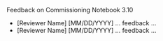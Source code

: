 Feedback on Commissioning Notebook 3.10

- [Reviewer Name] [MM/DD/YYYY] ... feedback ...
- [Reviewer Name] [MM/DD/YYYY] ... feedback ...
